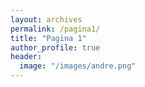 ```yaml
---
layout: archives
permalink: /pagina1/
title: "Pagina 1"
author_profile: true
header:
  image: "/images/andre.png"
---
```

